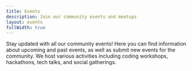 ```yaml
---
title: Events
description: Join our community events and meetups
layout: events
fullWidth: true
---
```


Stay updated with all our community events! Here you can find information about upcoming and past events, as well as submit new events for the community. We host various activities including coding workshops, hackathons, tech talks, and social gatherings.
